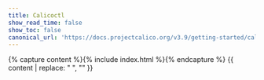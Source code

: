 ```yaml
---
title: Calicoctl
show_read_time: false
show_toc: false
canonical_url: 'https://docs.projectcalico.org/v3.9/getting-started/calicoctl/index'
---
```

{% capture content %}{% include index.html %}{% endcapture %}
{{ content | replace: "    ", "" }}